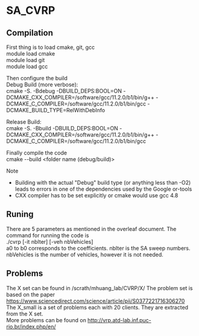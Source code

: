 # SA_CVRP
## Compilation
First thing is to load cmake, git, gcc  
module load cmake  
module load git  
module load gcc  

Then configure the build  
Debug Build (more verbose):  
cmake -S. -Bdebug -DBUILD_DEPS:BOOL=ON -DCMAKE_CXX_COMPILER=/software/gcc/11.2.0/b1/bin/g++ -DCMAKE_C_COMPILER=/software/gcc/11.2.0/b1/bin/gcc -DCMAKE_BUILD_TYPE=RelWithDebInfo

Release Build:  
cmake -S. -Bbuild -DBUILD_DEPS:BOOL=ON -DCMAKE_CXX_COMPILER=/software/gcc/11.2.0/b1/bin/g++ -DCMAKE_C_COMPILER=/software/gcc/11.2.0/b1/bin/gcc

Finally compile the code  
cmake --build <folder name (debug/build)>


Note
* Building with the actual "Debug" build type (or anything less than -O2) leads to errors in one of the dependencies used by the Google or-tools
* CXX compiler has to be set explicitly or cmake would use gcc 4.8

## Runing
There are 5 parameters as mentioned in the overleaf document. The command for running the code is  
./cvrp <instancePath> <a0> <a1> <a2> <a3> <b0> [-it nbIter] [-veh nbVehicles]  
a0 to b0 corresponds to the coefficients. nbIter is the SA sweep numbers. nbVehicles is the number of vehicles, however it is not needed.

## Problems
The X set can be found in /scrath/mhuang_lab/CVRP/X/ The problem set is based on the paper https://www.sciencedirect.com/science/article/pii/S0377221716306270  
The X_small is a set of problems each with 20 clients. They are extracted from the X set.  
More problems can be found on  http://vrp.atd-lab.inf.puc-rio.br/index.php/en/
